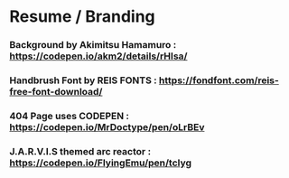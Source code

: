 # Resume / Branding
### Background by Akimitsu Hamamuro : https://codepen.io/akm2/details/rHIsa/
### Handbrush Font by REIS FONTS : https://fondfont.com/reis-free-font-download/
### 404 Page uses CODEPEN : https://codepen.io/MrDoctype/pen/oLrBEv 
### J.A.R.V.I.S themed arc reactor : https://codepen.io/FlyingEmu/pen/tclyg
